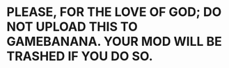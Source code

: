 # PLEASE, FOR THE LOVE OF GOD; DO NOT UPLOAD THIS TO GAMEBANANA. YOUR MOD WILL BE TRASHED IF YOU DO SO.
